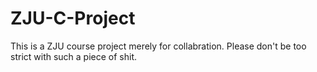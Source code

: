 # ZJU-C-Project
This is a ZJU course project merely for collabration. Please don't be too strict with such a piece of shit.
